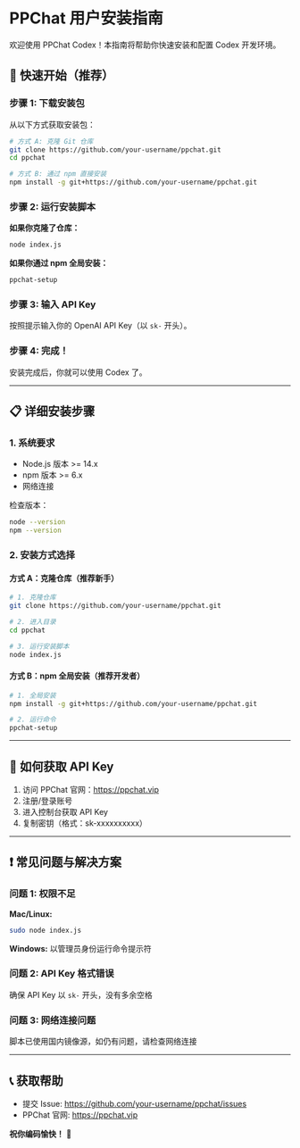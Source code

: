 # PPChat 用户安装指南

欢迎使用 PPChat Codex！本指南将帮助你快速安装和配置 Codex 开发环境。

## 🚀 快速开始（推荐）

### 步骤 1: 下载安装包

从以下方式获取安装包：

```bash
# 方式 A: 克隆 Git 仓库
git clone https://github.com/your-username/ppchat.git
cd ppchat

# 方式 B: 通过 npm 直接安装
npm install -g git+https://github.com/your-username/ppchat.git
```

### 步骤 2: 运行安装脚本

**如果你克隆了仓库：**
```bash
node index.js
```

**如果你通过 npm 全局安装：**
```bash
ppchat-setup
```

### 步骤 3: 输入 API Key

按照提示输入你的 OpenAI API Key（以 `sk-` 开头）。

### 步骤 4: 完成！

安装完成后，你就可以使用 Codex 了。

---

## 📋 详细安装步骤

### 1. 系统要求

- Node.js 版本 >= 14.x
- npm 版本 >= 6.x
- 网络连接

检查版本：
```bash
node --version
npm --version
```

### 2. 安装方式选择

#### 方式 A：克隆仓库（推荐新手）

```bash
# 1. 克隆仓库
git clone https://github.com/your-username/ppchat.git

# 2. 进入目录
cd ppchat

# 3. 运行安装脚本
node index.js
```

#### 方式 B：npm 全局安装（推荐开发者）

```bash
# 1. 全局安装
npm install -g git+https://github.com/your-username/ppchat.git

# 2. 运行命令
ppchat-setup
```

---

## 🔑 如何获取 API Key

1. 访问 PPChat 官网：https://ppchat.vip
2. 注册/登录账号
3. 进入控制台获取 API Key
4. 复制密钥（格式：sk-xxxxxxxxxx）

---

## ❗ 常见问题与解决方案

### 问题 1: 权限不足

**Mac/Linux:**
```bash
sudo node index.js
```

**Windows:**
以管理员身份运行命令提示符

### 问题 2: API Key 格式错误

确保 API Key 以 `sk-` 开头，没有多余空格

### 问题 3: 网络连接问题

脚本已使用国内镜像源，如仍有问题，请检查网络连接

---

## 📞 获取帮助

- 提交 Issue: https://github.com/your-username/ppchat/issues
- PPChat 官网: https://ppchat.vip

**祝你编码愉快！** 🚀

